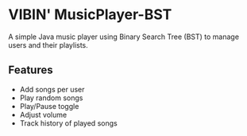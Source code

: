 # VIBIN' MusicPlayer-BST 

A simple Java music player using Binary Search Tree (BST) to manage users and their playlists.

## Features
- Add songs per user
- Play random songs
- Play/Pause toggle
- Adjust volume
- Track history of played songs


